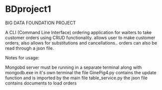 # BDproject1
BIG DATA FOUNDATION PROJECT

A CLI (Command Line Interface) ordering application for waiters 
to take customer orders using CRUD functionality. allows user 
to make customer orders, also allows for substitutions and cancellations..
orders can also be read through a json file.

Notes for usage:

Mongobd server must be running in a separate terminal along with mongodb.exe in it's own terminal
the file GinePig4.py contains the update function and is imported by the main file table_service.py
the json file contains documents to load orders
